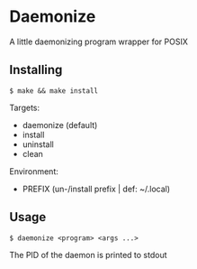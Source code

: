 # Daemonize

A little daemonizing program wrapper for POSIX

## Installing

```
$ make && make install
```

Targets: 
  - daemonize (default)
  - install
  - uninstall
  - clean

Environment:
  - PREFIX (un-/install prefix | def: ~/.local)

## Usage

``` shell
$ daemonize <program> <args ...>
```

The PID of the daemon is printed to stdout
